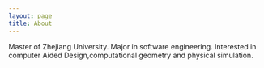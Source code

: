 ```yaml
---
layout: page
title: About 
---
```

Master of Zhejiang University.
Major in software engineering.
Interested in computer Aided Design,computational geometry and physical simulation.
